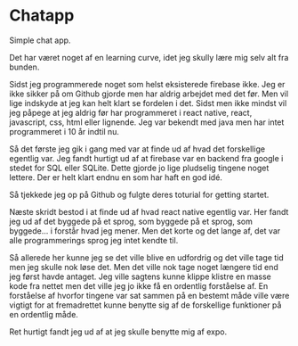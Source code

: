 # Chatapp

Simple chat app.

Det har været noget af en learning curve, idet jeg skully lære mig selv alt fra bunden.

Sidst jeg programmerede noget som helst eksisterede firebase ikke. Jeg er ikke sikker på om Github gjorde men har aldrig arbejdet med det før.
Men vil lige indskyde at jeg kan helt klart se fordelen i det.
Sidst men ikke mindst vil jeg påpege at jeg aldrig før har programmeret i react native, react, javascript, css, html eller lignende. Jeg var bekendt med java men har intet programmeret i 10 år indtil nu.

Så det første jeg gik i gang med var at finde ud af hvad det forskellige egentlig var. Jeg fandt hurtigt ud af at firebase var en backend fra google i stedet for SQL eller SQLite. Dette gjorde jo lige pludselig tingene noget lettere.
Der er helt klart endnu en som har haft en god idé.

Så tjekkede jeg op på Github og fulgte deres toturial for getting startet.

Næste skridt bestod i at finde ud af hvad react native egentlig var. Her fandt jeg ud af det byggede på et sprog, som byggede på et sprog, som byggede... i forstår hvad jeg mener. Men det korte og det lange af, det var alle programmerings sprog jeg intet kendte til.

Så allerede her kunne jeg se det ville blive en udfordrig og det ville tage tid men jeg skulle nok løse det. Men det ville nok tage noget længere tid end jeg først havde antaget.
Jeg ville sagtens kunne klippe klistre en masse kode fra nettet men det ville jeg jo ikke få en ordentlig forståelse af. En forståelse af hvorfor tingene var sat sammen på en bestemt måde ville være vigtigt for at fremadrettet kunne benytte sig af de forskellige funktioner på en ordentlig måde.

Ret hurtigt fandt jeg ud af at jeg skulle benytte mig af expo.
